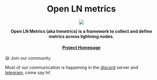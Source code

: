 <div align="center">
  <h1>Open LN metrics</h1>

  <img src="https://github.com/OpenLNMetrics/lnmetrics.icons/blob/main/current/res/mipmap-xxxhdpi/ic_launcher.png" />

  <p>
    <strong> Open LN Metrics (aka lnmetrics) is a framework to collect and define metrics across lightning nodes. </strong>
  </p>

  <h4>
    <a href="https://github.com/LNOpenMetrics">Project Homepage</a>
  </h4>
</div>

:smiley: Join our community

Most of our communication is happening in the [discord](https://discord.gg/psYCXjcZQq) server and [telegram](https://t.me/+wztcq1k_rT4yMjFk), come say hi!

